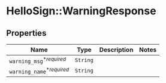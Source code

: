 # HelloSign::WarningResponse



## Properties

| Name | Type | Description | Notes |
| ---- | ---- | ----------- | ----- |
| `warning_msg`<sup>*_required_</sup> | ```String``` |    |  |
| `warning_name`<sup>*_required_</sup> | ```String``` |    |  |

